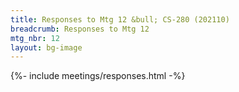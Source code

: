 ```yaml
---
title: Responses to Mtg 12 &bull; CS-280 (202110)
breadcrumb: Responses to Mtg 12
mtg_nbr: 12
layout: bg-image
---
```


{%- include meetings/responses.html -%}
